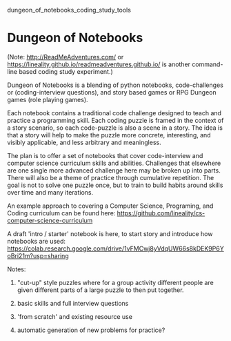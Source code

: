 dungeon_of_notebooks_coding_study_tools

# Dungeon of Notebooks 

(Note: http://ReadMeAdventures.com/ or https://lineality.github.io/readmeadventures.github.io/ is another command-line based coding study experiment.) 

Dungeon of Notebooks is a blending of python notebooks, code-challenges or (coding-interview questions), and story based games or RPG Dungeon games (role playing games).

Each notebook contains a traditional code challenge designed to teach and practice a programming skill. Each coding puzzle is framed in the context of a story scenario, so each code-puzzle is also a scene in a story. The idea is that a story will help to make the puzzle more concrete, interesting, and visibly applicable, and less arbitrary and meaningless. 

The plan is to offer a set of notebooks that cover code-interview and computer science curriculum skills and abilities. Challenges that elsewhere are one single more advanced challenge here may be broken up into parts. There will also be a theme of practice through cumulative repetition. The goal is not to solve one puzzle once, but to train to build habits around skills over time and many iterations. 

An example approach to covering a Computer Science, Programing, and Coding curriculum can be found here: https://github.com/lineality/cs-computer-science-curriculum 

A draft 'intro / starter' notebook is here, to start story and introduce how notebooks are used:
https://colab.research.google.com/drive/1vFMCwj8yVdqUW66s8kDEK9P6YoBri21m?usp=sharing




Notes:
1. "cut-up" style puzzles where for a group activity different people are given different parts of a large puzzle to then put together.

2. basic skills and full interview questions

3. 'from scratch' and existing resource use

4. automatic generation of new problems for practice?
